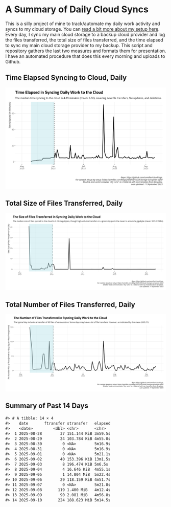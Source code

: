 # A Summary of Daily Cloud Syncs

This is a silly project of mine to track/automate my daily work activity
and syncs to my cloud storage. You can [read a bit more about my setup
here](https://svmiller.com/blog/2025/05/cloud-storage-european-style/).
Every day, I sync my main cloud storage to a backup cloud provider and
log the files transferred, the total size of files transferred, and the
time elapsed to sync my main cloud storage provider to my backup. This
script and repository gathers the last two measures and formats them for
presentation. I have an automated procedure that does this every morning
and uploads to Github.

## Time Elapsed Syncing to Cloud, Daily

![](time-elapsed.png)

## Total Size of Files Transferred, Daily

![](size-transferred.png)

## Total Number of Files Transferred, Daily

![](files-transferred.png)

## Summary of Past 14 Days

    #> # A tibble: 14 × 4
    #>    date       ftransfer stransfer   elapsed
    #>    <date>         <dbl> <chr>       <chr>  
    #>  1 2025-08-28        37 151.144 KiB 3m59.5s
    #>  2 2025-08-29        24 103.784 KiB 4m55.0s
    #>  3 2025-08-30         0 <NA>        5m16.9s
    #>  4 2025-08-31         0 <NA>        5m16.9s
    #>  5 2025-09-01         0 <NA>        5m21.1s
    #>  6 2025-09-02        40 153.396 KiB 13m1.5s
    #>  7 2025-09-03         8 196.474 KiB 5m6.5s 
    #>  8 2025-09-04         4 16.646 KiB  4m55.1s
    #>  9 2025-09-05         1 14.804 MiB  5m22.4s
    #> 10 2025-09-06        29 118.159 KiB 4m51.7s
    #> 11 2025-09-07         0 <NA>        5m21.8s
    #> 12 2025-09-08       119 1.400 MiB   4m12.4s
    #> 13 2025-09-09        90 2.081 MiB   4m56.8s
    #> 14 2025-09-10       224 188.623 MiB 5m14.5s
